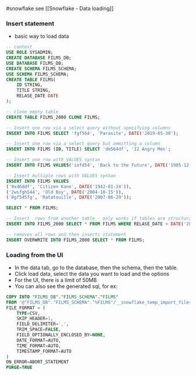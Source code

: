 #snowflake
see [[Snowflake - Data loading]]

### Insert statement

- basic way to load data

```sql
-- context
USE ROLE SYSADMIN;
CREATE DATABASE FILMS_DB;
USE DATABASE FILMS_DB;
CREATE SCHEMA FILMS_SCHEMA;
USE SCHEMA FILMS_SCHEMA;
CREATE TABLE FILMS(
    ID STRING,
    TITLE STRING,
    RELASE_DATE DATE
);

-- clone empty table
CREATE TABLE FILMS_2000 CLONE FILMS;

-- Insert one row via a select query without specifying columns
INSERT INTO FILMS SELECT 'fgf564', 'Parasite', DATE('2019-05-30');

-- Insert one row via a select query but ommitting a column
INSERT INTO FILMS (ID, TITLE) SELECT 'dm564df', '12 Angry Men';

-- Insert one row with VALUES syntax
INSERT INTO FILMS VALUES('iofd54', 'Back to the Future', DATE('1985-12-04'));

-- Insert multiple rows with VALUES syntax
INSERT INTO FILMS VALUES
('9x46ddf', 'Citizen Kane', DATE('1942-01-24')),
('2wsfgh544', 'Old Boy', DATE('2004-10-15')),
('0gf545fg', 'Ratatouille', DATE('2007-06-29'));

SELECT * FROM FILMS;

-- Insert  rows from another table - only works if tables are structurally identical
INSERT INTO FILMS_2000 SELECT * FROM FILMS WHERE RELASE_DATE > DATE('2000-01-01');

-- removes all rows and then inserts statement
INSERT OVERWRITE INTO FILMS_2000 SELECT * FROM FILMS;

```

### Loading from the UI

- In the data tab, go to the database, then the schema, then the table.
- Click load data, select the data you want to load and the options
- For the UI, there is a limit of 50MB
- You can also see the generated sql, for ex:

```sql
COPY INTO "FILMS_DB"."FILMS_SCHEMA"."FILMS"
FROM '@"FILMS_DB"."FILMS_SCHEMA"."%FILMS"/__snowflake_temp_import_files__/films.csv'
FILE_FORMAT = (
    TYPE=CSV,
    SKIP_HEADER=1,
    FIELD_DELIMITER=',',
    TRIM_SPACE=FALSE,
    FIELD_OPTIONALLY_ENCLOSED_BY=NONE,
    DATE_FORMAT=AUTO,
    TIME_FORMAT=AUTO,
    TIMESTAMP_FORMAT=AUTO
)
ON_ERROR=ABORT_STATEMENT
PURGE=TRUE
```
